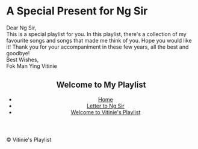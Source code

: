 # A Special Present for Ng Sir
<!DOCTYPE html>
<html lang="en">
<head>
    <meta charset="UTF-8">
    <meta name="viewport" content="width=device-width, initial-scale=1.0">
    Dear Ng Sir,
    <br>This is a special playlist for you. In this playlist, there's a collection of my favourite songs and songs that made me think of you. Hope you would like it! Thank you for your accompaniment in these few years, all the best and goodbye!
    <br>Best Wishes,
    <br>Fok Man Ying Vitinie
    <link rel="stylesheet" href="styles.css">
</head>
<body>
    <header>
        <h2>Welcome to My Playlist</h2>
        <nav>
            <ul>
                <li><a href="index.html">Home</a></li>
                <li><a href="lettertongsir.html">Letter to Ng Sir</a></li>
                <li><a href="vitinieplaylist.html">Welcome to Vitinie's Playlist</a></li>
            </ul>
        </nav>
    </header>
    <footer>
        <p>&copy; Vitinie's Playlist</p>
    </footer>
</body>
</html>
